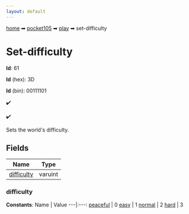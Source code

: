 ```yaml
---
layout: default
---
```


[home](/) ➡ [pocket105](/protocol/pocket105) ➡ [play](/protocol/pocket105/play) ➡ set-difficulty

# Set-difficulty

**Id**: 61

**Id** (hex): 3D

**Id** (bin): 00111101

✔️

✔️

Sets the world's difficulty.

## Fields

Name | Type
---|---
[difficulty](#difficulty) | varuint

### difficulty

**Constants**:
Name | Value
---|:---:
[peaceful](difficulty_peaceful) | 0
[easy](difficulty_easy) | 1
[normal](difficulty_normal) | 2
[hard](difficulty_hard) | 3

